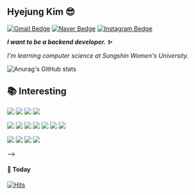 ## Hyejung Kim :sunglasses:
[![Gmail Bedge](http://img.shields.io/badge/Gmail-ea4335?style=flat&logo=Gmail&logoColor=white)](mailto:20180977@sungshin.ac.kr) [![Naver Bedge](http://img.shields.io/badge/-Naver-03c75a?style=flat&logo=naver&logoColor=white)](mailto:kimhyejung12@naver.com) [![Instagram Bedge](http://img.shields.io/badge/-Instagram-e4405f?style=flat&logo=Instagram&logoColor=white)](https://www.instagram.com/hhhj2__) 
<!-- **함께 일하고 싶은 개발자**가 되기 위해 작은 습관부터 공부하고, 노력하는 개발자 김혜정입니다. -->
<!-- ##  About Me -->
**_I want to be a backend developer. :sparkles:_**

_I'm learning computer science at Sungshin Women's University._

![Anurag's GitHub stats](https://github-readme-stats.vercel.app/api?username=hyejungg&show_icons=true&theme=light&hide=stars)
  
<!-- ![header](https://capsule-render.vercel.app/api?type=waving&color=auto&height=250&text=HYEJUNG%20KIM&fontSize=80) -->
<!-- &desc=Backend%20Developer&descAlignY=70)-->
  
## :books: Interesting 
<img src="https://img.shields.io/badge/C++-00599C?style=flat-square&logo=c%2B%2B&logoColor=white"/> <img src="https://img.shields.io/badge/Java-007396?style=flat-square&logo=Java&logoColor=white"/> <img src="https://img.shields.io/badge/JavaScript-F7DF1E?style=flat-square&logo=JavaScript&logoColor=white"/> <img src="https://img.shields.io/badge/Kotlin-7F52FF?style=flat-square&logo=Kotlin&logoColor=white"/>

<img src="https://img.shields.io/badge/Android-3DDC84?style=flat-square&logo=Android&logoColor=white"/> <img src="https://img.shields.io/badge/React-61DAFB?style=flat-square&logo=React&logoColor=white"/> <img src="https://img.shields.io/badge/Spring-6DB33F?style=flat-square&logo=Spring&logoColor=white"/> <img src="https://img.shields.io/badge/SpringBoot-6DB33F?style=flat-square&logo=Spring Boot&logoColor=white"/> <img src="https://img.shields.io/badge/Node.js-339933?style=flat-square&logo=Node.js&logoColor=white"/> <img src="https://img.shields.io/badge/Express-000000?style=flat-square&logo=Express&logoColor=white"/>  <img src="https://img.shields.io/badge/Docker-2496ED?style=flat-square&logo=Docker&logoColor=white"/>  

<img src="https://img.shields.io/badge/MySQL-4479A1?style=flat-square&logo=MySQL&logoColor=white"/> <img src="https://img.shields.io/badge/AWS-232F3E?style=flat-square&logo=AmazonAWS&logoColor=white"/> <img src="https://img.shields.io/badge/Git-F05032?style=flat-square&logo=Git&logoColor=white"/> <img src="https://img.shields.io/badge/GitKraken-179287?style=flat-square&logo=GitKraken&logoColor=white"/> 

<!-- ## :mag: Tech Experience

### 2021

- 정보처리기사 자격증 취득(2021.07)
- Full stack development : 안드로이드 위시리스트 통합 관리 어플리케이션 ['Wishboard'](https://github.com/hyejungg/WishBoard) 제작 //개발 진행 중
- Back-end development : 복지를 위한 복지서비스 모바일 어플리케이션 ['Bokzip'](https://github.com/bokzip/bokzip-backend) 제작 
- 성신여자대학교 교내 대회 '소프트웨어 경진대회' : ['안심화장실지도'](https://github.com/hyejungg/2021ssw) 장려상

### 2020

- Front-end Developer : [한이음] 온라인 교육 플랫폼 ['E-oom'](https://github.com/hyejungg/E-oom) 웹 어플리케이션 제작

### 2019

- 성신여자대학교 교내 대회 '소프트웨어 경진대회' : '냉장GO' 동상
- Android Developer : 냉장고 식자재 관리 어플리케이션 ['냉장GO'](https://github.com/hyejungg/RefrigeratorGo) 제작
<!-- [![Top Langs](https://github-readme-stats.vercel.app/api/top-langs/?username=hyejungg&layout=compact&theme=dracula&hide=hack,ejs)](https://github.com/hyejungg) --> -->

#### 📮 Today           
[![Hits](https://hits.seeyoufarm.com/api/count/incr/badge.svg?url=https%3A%2F%2Fgithub.com%2Fhyejungg&count_bg=%237FC8F7&title_bg=%23555555&icon=&icon_color=%23E56C6C&title=hits&edge_flat=false)](https://hits.seeyoufarm.com)
